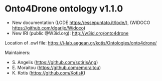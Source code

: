 # Onto4Drone ontology v1.1.0
- New documentation (LODE https://essepuntato.it/lode/), (WIDOCO https://github.com/dgarijo/Widoco)
- New IRI (public @W3id.org): http://w3id.org/onto4drone

Location of .owl file: https://i-lab.aegean.gr/kotis/Ontologies/onto4drone/

Maintainers:
- S. Angelis (https://github.com/sotirisAng)
- E. Moraitou (https://github.com/emoraitou)
- K. Kotis (https://github.com/KotisK)
